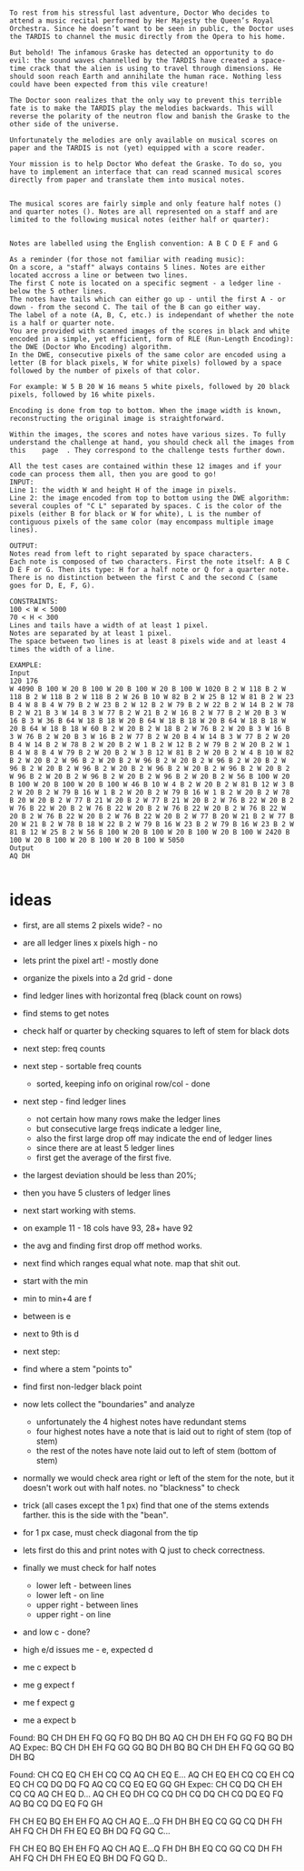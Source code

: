 ```

To rest from his stressful last adventure, Doctor Who decides to attend a music recital performed by Her Majesty the Queen’s Royal Orchestra. Since he doesn’t want to be seen in public, the Doctor uses the TARDIS to channel the music directly from the Opera to his home.

But behold! The infamous Graske has detected an opportunity to do evil: the sound waves channelled by the TARDIS have created a space-time crack that the alien is using to travel through dimensions. He should soon reach Earth and annihilate the human race. Nothing less could have been expected from this vile creature!

The Doctor soon realizes that the only way to prevent this terrible fate is to make the TARDIS play the melodies backwards. This will reverse the polarity of the neutron flow and banish the Graske to the other side of the universe.

Unfortunately the melodies are only available on musical scores on paper and the TARDIS is not (yet) equipped with a score reader.

Your mission is to help Doctor Who defeat the Graske. To do so, you have to implement an interface that can read scanned musical scores directly from paper and translate them into musical notes.


The musical scores are fairly simple and only feature half notes () and quarter notes (). Notes are all represented on a staff and are limited to the following musical notes (either half or quarter):


Notes are labelled using the English convention: A B C D E F and G

As a reminder (for those not familiar with reading music):
On a score, a "staff" always contains 5 lines. Notes are either located accross a line or between two lines.
The first C note is located on a specific segment - a ledger line - below the 5 other lines.
The notes have tails which can either go up - until the first A - or down - from the second C. The tail of the B can go either way.
The label of a note (A, B, C, etc.) is independant of whether the note is a half or quarter note.
You are provided with scanned images of the scores in black and white encoded in a simple, yet efficient, form of RLE (Run-Length Encoding): the DWE (Doctor Who Encoding) algorithm.
In the DWE, consecutive pixels of the same color are encoded using a letter (B for black pixels, W for white pixels) followed by a space followed by the number of pixels of that color.

For example: W 5 B 20 W 16 means 5 white pixels, followed by 20 black pixels, followed by 16 white pixels.

Encoding is done from top to bottom. When the image width is known, reconstructing the original image is straightforward.

Within the images, the scores and notes have various sizes. To fully understand the challenge at hand, you should check all the images from this    page  . They correspond to the challenge tests further down.

All the test cases are contained within these 12 images and if your code can process them all, then you are good to go!
INPUT:
Line 1: the width W and height H of the image in pixels.
Line 2: the image encoded from top to bottom using the DWE algorithm: several couples of "C L" separated by spaces. C is the color of the pixels (either B for black or W for white), L is the number of contiguous pixels of the same color (may encompass multiple image lines).

OUTPUT:
Notes read from left to right separated by space characters.
Each note is composed of two characters. First the note itself: A B C D E F or G. Then its type: H for a half note or Q for a quarter note. There is no distinction between the first C and the second C (same goes for D, E, F, G).

CONSTRAINTS:
100 < W < 5000
70 < H < 300
Lines and tails have a width of at least 1 pixel.
Notes are separated by at least 1 pixel.
The space between two lines is at least 8 pixels wide and at least 4 times the width of a line.

EXAMPLE:
Input
120 176
W 4090 B 100 W 20 B 100 W 20 B 100 W 20 B 100 W 1020 B 2 W 118 B 2 W 118 B 2 W 118 B 2 W 118 B 2 W 26 B 10 W 82 B 2 W 25 B 12 W 81 B 2 W 23 B 4 W 8 B 4 W 79 B 2 W 23 B 2 W 12 B 2 W 79 B 2 W 22 B 2 W 14 B 2 W 78 B 2 W 21 B 3 W 14 B 3 W 77 B 2 W 21 B 2 W 16 B 2 W 77 B 2 W 20 B 3 W 16 B 3 W 36 B 64 W 18 B 18 W 20 B 64 W 18 B 18 W 20 B 64 W 18 B 18 W 20 B 64 W 18 B 18 W 60 B 2 W 20 B 2 W 18 B 2 W 76 B 2 W 20 B 3 W 16 B 3 W 76 B 2 W 20 B 3 W 16 B 2 W 77 B 2 W 20 B 4 W 14 B 3 W 77 B 2 W 20 B 4 W 14 B 2 W 78 B 2 W 20 B 2 W 1 B 2 W 12 B 2 W 79 B 2 W 20 B 2 W 1 B 4 W 8 B 4 W 79 B 2 W 20 B 2 W 3 B 12 W 81 B 2 W 20 B 2 W 4 B 10 W 82 B 2 W 20 B 2 W 96 B 2 W 20 B 2 W 96 B 2 W 20 B 2 W 96 B 2 W 20 B 2 W 96 B 2 W 20 B 2 W 96 B 2 W 20 B 2 W 96 B 2 W 20 B 2 W 96 B 2 W 20 B 2 W 96 B 2 W 20 B 2 W 96 B 2 W 20 B 2 W 96 B 2 W 20 B 2 W 56 B 100 W 20 B 100 W 20 B 100 W 20 B 100 W 46 B 10 W 4 B 2 W 20 B 2 W 81 B 12 W 3 B 2 W 20 B 2 W 79 B 16 W 1 B 2 W 20 B 2 W 79 B 16 W 1 B 2 W 20 B 2 W 78 B 20 W 20 B 2 W 77 B 21 W 20 B 2 W 77 B 21 W 20 B 2 W 76 B 22 W 20 B 2 W 76 B 22 W 20 B 2 W 76 B 22 W 20 B 2 W 76 B 22 W 20 B 2 W 76 B 22 W 20 B 2 W 76 B 22 W 20 B 2 W 76 B 22 W 20 B 2 W 77 B 20 W 21 B 2 W 77 B 20 W 21 B 2 W 78 B 18 W 22 B 2 W 79 B 16 W 23 B 2 W 79 B 16 W 23 B 2 W 81 B 12 W 25 B 2 W 56 B 100 W 20 B 100 W 20 B 100 W 20 B 100 W 2420 B 100 W 20 B 100 W 20 B 100 W 20 B 100 W 5050
Output
AQ DH


```

# ideas

- first, are all stems 2 pixels wide? - no
- are all ledger lines x pixels high - no
- lets print the pixel art! - mostly done

- organize the pixels into a 2d grid - done

- find ledger lines with horizontal freq (black count on rows)
- find stems to get notes
- check half or quarter by checking squares to left of stem for black dots

- next step: freq counts
- next step - sortable freq counts
  - sorted, keeping info on original row/col - done

- next step - find ledger lines
  - not certain how many rows make the ledger lines
  - but consecutive large freqs indicate a ledger line,
  - also the first large drop off may indicate the end of ledger lines
  - since there are at least 5 ledger lines
  - first get the average of the first five.

- the largest deviation should be less than 20%;

- then you have 5 clusters of ledger lines

- next start working with stems.

- on example 11 - 18 cols have 93, 28+ have 92

- the avg and finding first drop off method works.
- next find which ranges equal what note.  map that shit out.
- start with the min
- min to min+4 are f

- between is e

- next to 9th is d

- next step:
- find where a stem "points to"
- find first non-ledger black point
- now lets collect the "boundaries" and analyze
  - unfortunately the 4 highest notes have redundant stems
  - four highest notes have a note that is laid out to right of stem (top of stem)
  - the rest of the notes have note laid out to left of stem (bottom of stem)
- normally we would check area right or left of the stem for the note, but it doesn't work out with half notes.  no "blackness" to check

- trick (all cases except the 1 px) find that one of the stems extends farther.  this is the side with the "bean".
- for 1 px case, must check diagonal from the tip
- lets first do this and print notes with Q just to check correctness.


- finally we must check for half notes
  - lower left - between lines
  - lower left - on line
  - upper right - between lines
  - upper right - on line

- and low c - done?

- high e/d issues me - e, expected d
- me c  expect b
- me g expect f

- me f expect g
- me a expect b

Found: BQ CH DH EH FQ GQ FQ BQ DH BQ AQ CH DH EH FQ GQ FQ BQ DH AQ
Expec: BQ CH DH EH FQ GQ GQ BQ DH BQ BQ CH DH EH FQ GQ GQ BQ DH BQ


Found: CH CQ EQ CH EH CQ CQ AQ CH EQ E... AQ CH EQ EH CQ CQ EH CQ EQ CH CQ DQ DQ FQ AQ CQ CQ EQ EQ GQ GH
Expec: CH CQ DQ CH EH CQ CQ AQ CH EQ D... AQ CH EQ DH CQ CQ DH CQ DQ CH CQ DQ EQ FQ AQ BQ CQ DQ EQ FQ GH

FH CH EQ BQ EH EH FQ AQ CH AQ E...Q FH DH BH EQ CQ GQ CQ DH FH AH FQ CH DH FH EQ EQ BH DQ FQ GQ C...

FH CH EQ BQ EH EH FQ AQ CH AQ E...Q FH DH BH EQ CQ GQ CQ DH FH AH FQ CH DH FH EQ EQ BH DQ FQ GQ D..